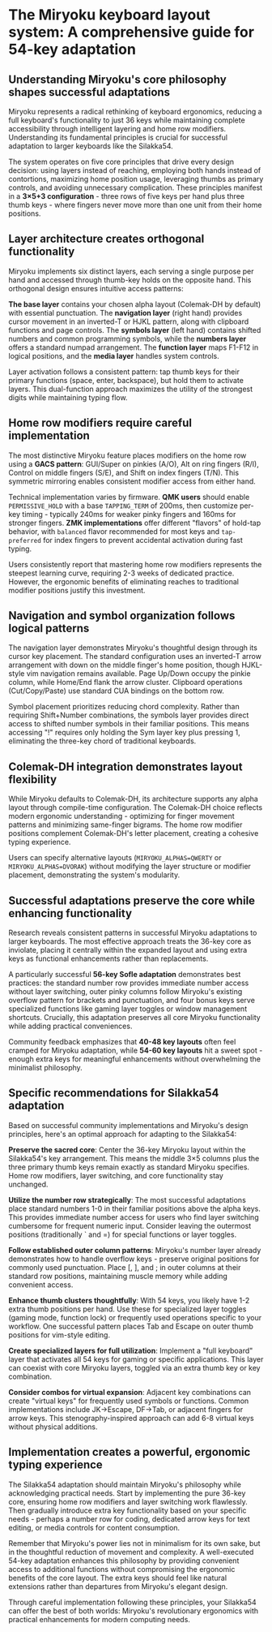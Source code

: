 # The Miryoku keyboard layout system: A comprehensive guide for 54-key adaptation

## Understanding Miryoku's core philosophy shapes successful adaptations

Miryoku represents a radical rethinking of keyboard ergonomics, reducing a full keyboard's functionality to just 36 keys while maintaining complete accessibility through intelligent layering and home row modifiers. Understanding its fundamental principles is crucial for successful adaptation to larger keyboards like the Silakka54.

The system operates on five core principles that drive every design decision: using layers instead of reaching, employing both hands instead of contortions, maximizing home position usage, leveraging thumbs as primary controls, and avoiding unnecessary complication. These principles manifest in a **3×5+3 configuration** - three rows of five keys per hand plus three thumb keys - where fingers never move more than one unit from their home positions.

## Layer architecture creates orthogonal functionality

Miryoku implements six distinct layers, each serving a single purpose per hand and accessed through thumb-key holds on the opposite hand. This orthogonal design ensures intuitive access patterns:

**The base layer** contains your chosen alpha layout (Colemak-DH by default) with essential punctuation. The **navigation layer** (right hand) provides cursor movement in an inverted-T or HJKL pattern, along with clipboard functions and page controls. The **symbols layer** (left hand) contains shifted numbers and common programming symbols, while the **numbers layer** offers a standard numpad arrangement. The **function layer** maps F1-F12 in logical positions, and the **media layer** handles system controls.

Layer activation follows a consistent pattern: tap thumb keys for their primary functions (space, enter, backspace), but hold them to activate layers. This dual-function approach maximizes the utility of the strongest digits while maintaining typing flow.

## Home row modifiers require careful implementation

The most distinctive Miryoku feature places modifiers on the home row using a **GACS pattern**: GUI/Super on pinkies (A/O), Alt on ring fingers (R/I), Control on middle fingers (S/E), and Shift on index fingers (T/N). This symmetric mirroring enables consistent modifier access from either hand.

Technical implementation varies by firmware. **QMK users** should enable `PERMISSIVE_HOLD` with a base `TAPPING_TERM` of 200ms, then customize per-key timing - typically 240ms for weaker pinky fingers and 160ms for stronger fingers. **ZMK implementations** offer different "flavors" of hold-tap behavior, with `balanced` flavor recommended for most keys and `tap-preferred` for index fingers to prevent accidental activation during fast typing.

Users consistently report that mastering home row modifiers represents the steepest learning curve, requiring 2-3 weeks of dedicated practice. However, the ergonomic benefits of eliminating reaches to traditional modifier positions justify this investment.

## Navigation and symbol organization follows logical patterns

The navigation layer demonstrates Miryoku's thoughtful design through its cursor key placement. The standard configuration uses an inverted-T arrow arrangement with down on the middle finger's home position, though HJKL-style vim navigation remains available. Page Up/Down occupy the pinkie column, while Home/End flank the arrow cluster. Clipboard operations (Cut/Copy/Paste) use standard CUA bindings on the bottom row.

Symbol placement prioritizes reducing chord complexity. Rather than requiring Shift+Number combinations, the symbols layer provides direct access to shifted number symbols in their familiar positions. This means accessing "!" requires only holding the Sym layer key plus pressing 1, eliminating the three-key chord of traditional keyboards.

## Colemak-DH integration demonstrates layout flexibility

While Miryoku defaults to Colemak-DH, its architecture supports any alpha layout through compile-time configuration. The Colemak-DH choice reflects modern ergonomic understanding - optimizing for finger movement patterns and minimizing same-finger bigrams. The home row modifier positions complement Colemak-DH's letter placement, creating a cohesive typing experience.

Users can specify alternative layouts (`MIRYOKU_ALPHAS=QWERTY` or `MIRYOKU_ALPHAS=DVORAK`) without modifying the layer structure or modifier placement, demonstrating the system's modularity.

## Successful adaptations preserve the core while enhancing functionality

Research reveals consistent patterns in successful Miryoku adaptations to larger keyboards. The most effective approach treats the 36-key core as inviolate, placing it centrally within the expanded layout and using extra keys as functional enhancements rather than replacements.

A particularly successful **56-key Sofle adaptation** demonstrates best practices: the standard number row provides immediate number access without layer switching, outer pinky columns follow Miryoku's existing overflow pattern for brackets and punctuation, and four bonus keys serve specialized functions like gaming layer toggles or window management shortcuts. Crucially, this adaptation preserves all core Miryoku functionality while adding practical conveniences.

Community feedback emphasizes that **40-48 key layouts** often feel cramped for Miryoku adaptation, while **54-60 key layouts** hit a sweet spot - enough extra keys for meaningful enhancements without overwhelming the minimalist philosophy.

## Specific recommendations for Silakka54 adaptation

Based on successful community implementations and Miryoku's design principles, here's an optimal approach for adapting to the Silakka54:

**Preserve the sacred core**: Center the 36-key Miryoku layout within the Silakka54's key arrangement. This means the middle 3×5 columns plus the three primary thumb keys remain exactly as standard Miryoku specifies. Home row modifiers, layer switching, and core functionality stay unchanged.

**Utilize the number row strategically**: The most successful adaptations place standard numbers 1-0 in their familiar positions above the alpha keys. This provides immediate number access for users who find layer switching cumbersome for frequent numeric input. Consider leaving the outermost positions (traditionally ` and =) for special functions or layer toggles.

**Follow established outer column patterns**: Miryoku's number layer already demonstrates how to handle overflow keys - preserve original positions for commonly used punctuation. Place [, ], and ; in outer columns at their standard row positions, maintaining muscle memory while adding convenient access.

**Enhance thumb clusters thoughtfully**: With 54 keys, you likely have 1-2 extra thumb positions per hand. Use these for specialized layer toggles (gaming mode, function lock) or frequently used operations specific to your workflow. One successful pattern places Tab and Escape on outer thumb positions for vim-style editing.

**Create specialized layers for full utilization**: Implement a "full keyboard" layer that activates all 54 keys for gaming or specific applications. This layer can coexist with core Miryoku layers, toggled via an extra thumb key or key combination.

**Consider combos for virtual expansion**: Adjacent key combinations can create "virtual keys" for frequently used symbols or functions. Common implementations include JK→Escape, DF→Tab, or adjacent fingers for arrow keys. This stenography-inspired approach can add 6-8 virtual keys without physical additions.

## Implementation creates a powerful, ergonomic typing experience

The Silakka54 adaptation should maintain Miryoku's philosophy while acknowledging practical needs. Start by implementing the pure 36-key core, ensuring home row modifiers and layer switching work flawlessly. Then gradually introduce extra key functionality based on your specific needs - perhaps a number row for coding, dedicated arrow keys for text editing, or media controls for content consumption.

Remember that Miryoku's power lies not in minimalism for its own sake, but in the thoughtful reduction of movement and complexity. A well-executed 54-key adaptation enhances this philosophy by providing convenient access to additional functions without compromising the ergonomic benefits of the core layout. The extra keys should feel like natural extensions rather than departures from Miryoku's elegant design.

Through careful implementation following these principles, your Silakka54 can offer the best of both worlds: Miryoku's revolutionary ergonomics with practical enhancements for modern computing needs.